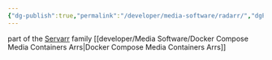```yaml
---
{"dg-publish":true,"permalink":"/developer/media-software/radarr/","dgPassFrontmatter":true}
---
```



part of the [Servarr](https://wiki.servarr.com/) family
[[developer/Media Software/Docker Compose Media Containers Arrs\|Docker Compose Media Containers Arrs]]